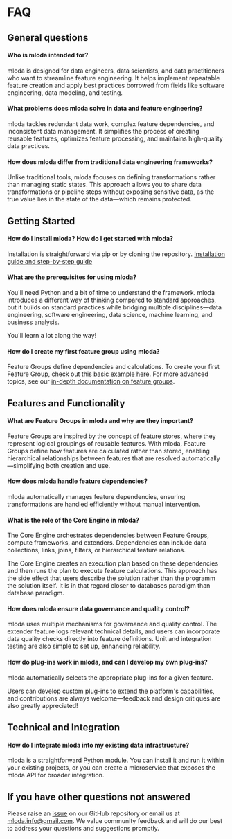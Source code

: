 # FAQ

## General questions

#### Who is mloda intended for? 

mloda is designed for data engineers, data scientists, and data practitioners who want to streamline feature engineering. It helps implement repeatable feature creation and apply best practices borrowed from fields like software engineering, data modeling, and testing.

#### What problems does mloda solve in data and feature engineering? 

mloda tackles redundant data work, complex feature dependencies, and inconsistent data management. It simplifies the process of creating reusable features, optimizes feature processing, and maintains high-quality data practices.

#### How does mloda differ from traditional data engineering frameworks? 

Unlike traditional tools, mloda focuses on defining transformations rather than managing static states. This approach allows you to share data transformations or pipeline steps without exposing sensitive data, as the true value lies in the state of the data—which remains protected.

## Getting Started

#### How do I install mloda? How do I get started with mloda?

Installation is straightforward via pip or by cloning the repository. [Installation guide and step-by-step guide](https://tomkaltofen.github.io/mloda/chapter1/installation/)

#### What are the prerequisites for using mloda? 

You'll need Python and a bit of time to understand the framework. mloda introduces a different way of thinking compared to standard approaches, but it builds on standard practices while bridging multiple disciplines—data engineering, software engineering, data science, machine learning, and business analysis. 

You'll learn a lot along the way!

#### How do I create my first feature group using mloda? 

Feature Groups define dependencies and calculations. To create your first Feature Group, check out this [basic example here](https://tomkaltofen.github.io/mloda/chapter1/feature-groups/). For more advanced topics, see our [in-depth documentation on feature groups](https://tomkaltofen.github.io/mloda/in_depth/feature-chain-parser/).

## Features and Functionality

#### What are Feature Groups in mloda and why are they important? 

Feature Groups are inspired by the concept of feature stores, where they represent logical groupings of reusable features. With mloda, Feature Groups define how features are calculated rather than stored, enabling hierarchical relationships between features that are resolved automatically—simplifying both creation and use.

#### How does mloda handle feature dependencies? 

mloda automatically manages feature dependencies, ensuring transformations are handled efficiently without manual intervention.

#### What is the role of the Core Engine in mloda? 

The Core Engine orchestrates dependencies between Feature Groups, compute frameworks, and extenders. Dependencies can include data collections, links, joins, filters, or hierarchical feature relations. 

The Core Engine creates an execution plan based on these dependencies and then runs the plan to execute feature calculations. This approach has the side effect that users describe the solution rather than the programm the solution itself. It is in that regard closer to databases paradigm than database paradigm.

#### How does mloda ensure data governance and quality control? 

mloda uses multiple mechanisms for governance and quality control. The extender feature logs relevant technical details, and users can incorporate data quality checks directly into feature definitions. Unit and integration testing are also simple to set up, enhancing reliability.

#### How do plug-ins work in mloda, and can I develop my own plug-ins?

mloda automatically selects the appropriate plug-ins for a given feature. 

Users can develop custom plug-ins to extend the platform's capabilities, and contributions are always welcome—feedback and design critiques are also greatly appreciated!

## Technical and Integration

#### How do I integrate mloda into my existing data infrastructure? 

mloda is a straightforward Python module. You can install it and run it within your existing projects, or you can create a microservice that exposes the mloda API for broader integration.

## If you have other questions not answered

Please raise an [issue](https://github.com/TomKaltofen/mloda/issues/) on our GitHub repository or email us at [mloda.info@gmail.com](mailto:mloda.info@gmail.com). We value community feedback and will do our best to address your questions and suggestions promptly.
